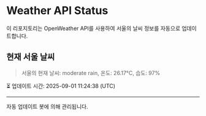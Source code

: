 
# Weather API Status

이 리포지토리는 OpenWeather API를 사용하여 서울의 날씨 정보를 자동으로 업데이트합니다.

## 현재 서울 날씨
> 서울의 현재 날씨: moderate rain, 온도: 26.17°C, 습도: 97%

⏳ 업데이트 시간: 2025-09-01 11:24:38 (UTC)

---
자동 업데이트 봇에 의해 관리됩니다.
